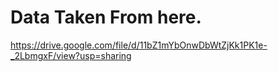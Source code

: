 # Data Taken From here. 

https://drive.google.com/file/d/11bZ1mYbOnwDbWtZjKk1PK1e-_2LbmgxF/view?usp=sharing